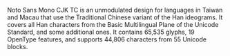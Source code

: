 Noto Sans Mono CJK TC is an unmodulated design for languages in Taiwan and Macau that use the Traditional Chinese variant of the Han ideograms. It covers all Han characters from the Basic Multilingual Plane of the Unicode Standard, and some additional ones. It contains 65,535 glyphs, 19 OpenType features, and supports 44,806 characters from 55 Unicode blocks.